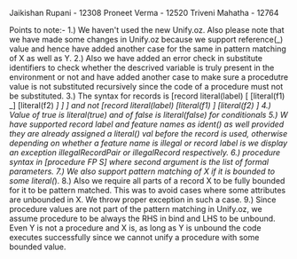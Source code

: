 Jaikishan Rupani - 12308
Proneet Verma - 12520
Triveni Mahatha - 12764

Points to note:-
1.) We haven't used the new Unify.oz. Also please note that we have made some changes in Unify.oz because we support reference(_) value and hence have added another case for the same in pattern matching of X as well as Y. 
2.) Also we have added an error check in substitute identifiers to check whether the descrived variable is truly present in the environment or not and have added another case to make sure a procedutre value is not substituted recursively since the code of a procedure must not be substituted.
3.) The syntax for records is [record literal(label)  [ [literal(f1) _] [literal(f2) _] ] ]  and not [record literal(label)  [literal(f1) _] [literal(f2) _] 
4.) Value of true is literal(true) and of false is literal(false) for conditionals
5.) W have supported record label and feature names as ident(_) as well provided they are already assigned a literal(_) val before the record is used,
 otherwise depending on whether a feature name is illegal or record label is we display an exception illegalRecordPair or illegalRecord respectively.
6.) procedure syntax in [procedure FP S] where second argument is the list of formal parameters.
7.) We also support pattern matching of X if it is bounded to some literal(_).
8.) Also we require all parts of a record X to be fully bounded for it to be pattern matched. This was to avoid cases where some attributes are unbounded in X. We throw proper exception in such a case.
9.) Since procedure values are not part of the pattern matching in Unify.oz, we assume procedure to be always the RHS in bind and LHS to be unbound. Even Y is not a procedure and X is, as long as Y is unbound the code executes successfully since we cannot unify a procedure with some bounded value. 